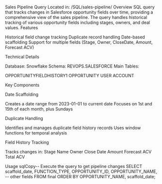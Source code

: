Sales Pipeline Query
Located in: /SQL/sales-pipeline/
Overview
SQL query that tracks changes in Salesforce opportunity fields over time, providing a comprehensive view of the sales pipeline. The query handles historical tracking of various opportunity fields including stages, owners, and deal values.
Features

Historical field change tracking
Duplicate record handling
Date-based scaffolding
Support for multiple fields (Stage, Owner, CloseDate, Amount, Forecast ACV)

Technical Details

Database: Snowflake
Schema: REVOPS.SALESFORCE
Main Tables:

OPPORTUNITYFIELDHISTORY1
OPPORTUNITY
USER
ACCOUNT



Key Components

Date Scaffolding

Creates a date range from 2023-01-01 to current date
Focuses on 1st and 15th of each month, plus Sundays


Duplicate Handling

Identifies and manages duplicate field history records
Uses window functions for temporal analysis


Field History Tracking

Tracks changes in:
Stage Name
Owner
Close Date
Amount
Forecast ACV
Total ACV



Usage
sqlCopy-- Execute the query to get pipeline changes
SELECT
    scaffold_date,
    FUNCTION_TYPE,
    OPPORTUNITY_ID,
    OPPORTUNITY_NAME,
    -- other fields
FROM final
ORDER BY OPPORTUNITY_NAME, scaffold_date;
